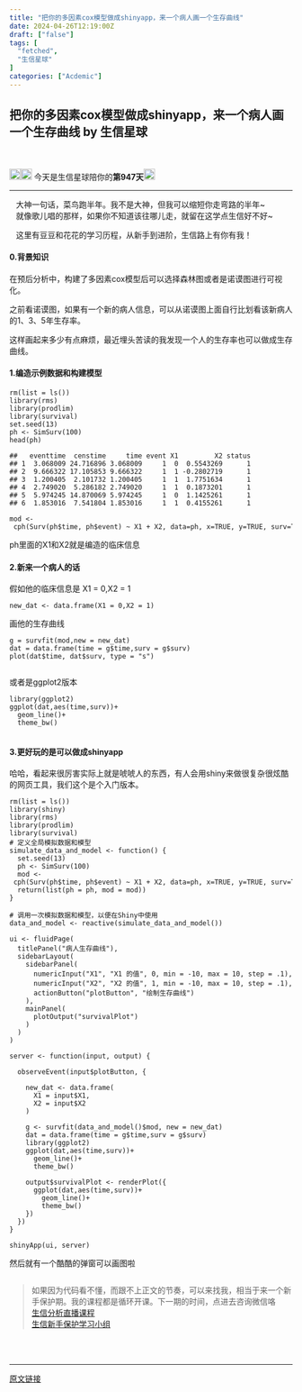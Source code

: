 ```yaml
---
title: "把你的多因素cox模型做成shinyapp，来一个病人画一个生存曲线"
date: 2024-04-26T12:19:00Z
draft: ["false"]
tags: [
  "fetched",
  "生信星球"
]
categories: ["Acdemic"]
---
```

把你的多因素cox模型做成shinyapp，来一个病人画一个生存曲线 by 生信星球
------
<div><section data-mpa-powered-by="yiban.io"><br></section><section><span>‍</span></section><section><img data-imgfileid="100010876" data-ratio="1" data-src="https://mmbiz.qpic.cn/mmbiz_png/8oKPbJgbBHrDic8XGmJ0b7oibVJajb0emLBHSvuibGG49ooBgtaAibE3TNJ00iaHviaMtdIKQJfCwtUfuHicDImtSfIxg/640?wx_fmt=png" data-type="png" data-w="64" width="20px" src="https://mmbiz.qpic.cn/mmbiz_png/8oKPbJgbBHrDic8XGmJ0b7oibVJajb0emLBHSvuibGG49ooBgtaAibE3TNJ00iaHviaMtdIKQJfCwtUfuHicDImtSfIxg/640?wx_fmt=png"><img data-imgfileid="100010877" data-ratio="1" data-src="https://mmbiz.qpic.cn/mmbiz_png/8oKPbJgbBHrDic8XGmJ0b7oibVJajb0emLPukRHCbicy4pNKeEv9qd7aWSfsx7roib2od3xPrRPicw3a0kbn0uQ6JmQ/640?wx_fmt=png" data-type="png" data-w="64" width="20px" src="https://mmbiz.qpic.cn/mmbiz_png/8oKPbJgbBHrDic8XGmJ0b7oibVJajb0emLPukRHCbicy4pNKeEv9qd7aWSfsx7roib2od3xPrRPicw3a0kbn0uQ6JmQ/640?wx_fmt=png"><span> 今天是生信星球陪你的<span><strong>第947天</strong></span></span><img data-imgfileid="100010875" data-ratio="1" data-src="https://mmbiz.qpic.cn/mmbiz_png/8oKPbJgbBHrDic8XGmJ0b7oibVJajb0emLBHSvuibGG49ooBgtaAibE3TNJ00iaHviaMtdIKQJfCwtUfuHicDImtSfIxg/640?wx_fmt=png" data-type="png" data-w="64" width="20px" src="https://mmbiz.qpic.cn/mmbiz_png/8oKPbJgbBHrDic8XGmJ0b7oibVJajb0emLBHSvuibGG49ooBgtaAibE3TNJ00iaHviaMtdIKQJfCwtUfuHicDImtSfIxg/640?wx_fmt=png"></section><hr><section><span><span>   </span><span>大神一句话，菜鸟跑半年。我不是大神，但我可以缩短你走弯路的半年~</span></span></section><section><span>   就像歌儿唱的那样，如果你不知道该往哪儿走，就留在这学点生信好不好~</span></section><p><span>   这里有豆豆和花花的学习历程，从新手到进阶，生信路上有你有我！</span></p><section><h4><span><span> </span>0.背景知识</span></h4><p>在预后分析中，构建了多因素cox模型后可以选择森林图或者是诺谟图进行可视化。</p><p>之前看诺谟图，如果有一个新的病人信息，可以从诺谟图上面自行比划看该新病人的1、3、5年生存率。</p><p>这样画起来多少有点麻烦，最近埋头苦读的我发现一个人的生存率也可以做成生存曲线。</p><h4><span><span> </span>1.编造示例数据和构建模型</span></h4><pre><code>rm(list = ls())<br>library(rms)<br>library(prodlim)<br>library(survival)<br>set.seed(<span>13</span>)<br>ph &lt;- SimSurv(<span>100</span>)<br><span>head</span>(ph)<br><br><span>##   eventtime  censtime     time event X1         X2 status</span><br><span>## 1  3.068009 24.716896 3.068009     1  0  0.5543269      1</span><br><span>## 2  9.666322 17.105853 9.666322     1  1 -0.2802719      1</span><br><span>## 3  1.200405  2.101732 1.200405     1  1  1.7751634      1</span><br><span>## 4  2.749020  5.286182 2.749020     1  1  0.1873201      1</span><br><span>## 5  5.974245 14.870069 5.974245     1  0  1.1425261      1</span><br><span>## 6  1.853016  7.541804 1.853016     1  1  0.4155261      1</span><br><br><span>mod</span> &lt;- cph(Surv(ph$<span>time</span>, ph$<span>event</span>) ~ X1 + X2, <span>data</span>=ph, x=<span>TRUE</span>, y=<span>TRUE</span>, surv=<span>TRUE</span>)<br></code></pre><p>ph里面的X1和X2就是编造的临床信息</p><h4><span><span> </span>2.新来一个病人的话</span></h4><p>假如他的临床信息是 X1 = 0,X2 = 1</p><pre><code>new_dat <span>&lt;<span>-</span> <span>data.frame</span>(<span>X1</span> = <span>0,X2</span> = <span>1)</span><br></span></code></pre><p>画他的生存曲线</p><pre><code>g = survfit(mod,new = new_dat)<br>dat = data.frame(time = g<span>$time</span>,surv = g<span>$surv</span>)<br>plot(dat<span>$time</span>, dat<span>$surv</span>, <span>type</span> = <span>"s"</span>)<br></code></pre><figure><img data-imgfileid="100010891" data-ratio="0.7138888888888889" data-src="https://mmbiz.qpic.cn/mmbiz_jpg/8oKPbJgbBHqUcMPO7GRWNZibSSuyV1zEAdEQAAibqcl5iaJrfgcE7SJdNAOGFU2gricV5Lu5TNDYHJ7jNIwicavOFEA/640?wx_fmt=other&amp;from=appmsg" data-type="other" data-w="1080" title="" src="https://mmbiz.qpic.cn/mmbiz_jpg/8oKPbJgbBHqUcMPO7GRWNZibSSuyV1zEAdEQAAibqcl5iaJrfgcE7SJdNAOGFU2gricV5Lu5TNDYHJ7jNIwicavOFEA/640?wx_fmt=other&amp;from=appmsg"><figcaption></figcaption></figure><p>或者是ggplot2版本</p><pre><code>library(ggplot2)<br>ggplot(dat,aes(<span>time</span>,surv))+<br>  geom_line()+<br>  theme_bw()<br></code></pre><figure><img data-imgfileid="100010892" data-ratio="0.7138888888888889" data-src="https://mmbiz.qpic.cn/mmbiz_jpg/8oKPbJgbBHqUcMPO7GRWNZibSSuyV1zEAWHe9dRtQ2ywb21rDy75lcWesNaolVJ7qOePCS1DzlstbPj0x5vpZsw/640?wx_fmt=other&amp;from=appmsg" data-type="other" data-w="1080" title="" src="https://mmbiz.qpic.cn/mmbiz_jpg/8oKPbJgbBHqUcMPO7GRWNZibSSuyV1zEAWHe9dRtQ2ywb21rDy75lcWesNaolVJ7qOePCS1DzlstbPj0x5vpZsw/640?wx_fmt=other&amp;from=appmsg"><figcaption></figcaption></figure><h4><span><span> </span>3.更好玩的是可以做成shinyapp</span></h4><p>哈哈，看起来很厉害实际上就是唬唬人的东西，有人会用shiny来做很复杂很炫酷的网页工具，我们这个是个入门版本。</p><pre><code>rm(<span>list</span> = ls())<br>library(shiny)<br>library(rms)<br>library(prodlim)<br>library(survival)<br><span># 定义全局模拟数据和模型</span><br>simulate_data_and_model &lt;- <span><span>function</span><span>()</span> </span>{<br>  set.seed(<span>13</span>)<br>  ph &lt;- SimSurv(<span>100</span>)<br>  mod &lt;- cph(Surv(ph$time, ph$event) ~ X1 + X2, data=ph, x=<span>TRUE</span>, y=<span>TRUE</span>, surv=<span>TRUE</span>)<br>  <span>return</span>(<span>list</span>(ph = ph, mod = mod))<br>}<br><br><span># 调用一次模拟数据和模型，以便在Shiny中使用</span><br>data_and_model &lt;- reactive(simulate_data_and_model())<br><br>ui &lt;- fluidPage(<br>  titlePanel(<span>"病人生存曲线"</span>),<br>  sidebarLayout(<br>    sidebarPanel(<br>      numericInput(<span>"X1"</span>, <span>"X1 的值"</span>, <span>0</span>, min = <span>-10</span>, max = <span>10</span>, step = <span>.1</span>),<br>      numericInput(<span>"X2"</span>, <span>"X2 的值"</span>, <span>1</span>, min = <span>-10</span>, max = <span>10</span>, step = <span>.1</span>),<br>      actionButton(<span>"plotButton"</span>, <span>"绘制生存曲线"</span>)<br>    ),<br>    mainPanel(<br>      plotOutput(<span>"survivalPlot"</span>)<br>    )<br>  )<br>)<br><br>server &lt;- <span><span>function</span><span>(input, output)</span> </span>{<br><br>  observeEvent(input$plotButton, {<br><br>    new_dat &lt;- data.frame(<br>      X1 = input$X1,<br>      X2 = input$X2<br>    )<br><br>    g &lt;- survfit(data_and_model()$mod, <span>new</span> = new_dat)<br>    dat = data.frame(time = g$time,surv = g$surv)<br>    library(ggplot2)<br>    ggplot(dat,aes(time,surv))+<br>      geom_line()+<br>      theme_bw()<br><br>    output$survivalPlot &lt;- renderPlot({<br>      ggplot(dat,aes(time,surv))+<br>        geom_line()+<br>        theme_bw()<br>    })<br>  })<br>}<br><br>shinyApp(ui, server)<br></code></pre><p>然后就有一个酷酷的弹窗可以画图啦<br></p><figure><img data-imgfileid="100010893" data-ratio="0.5314814814814814" data-src="https://mmbiz.qpic.cn/mmbiz_jpg/8oKPbJgbBHqUcMPO7GRWNZibSSuyV1zEAb3xG5y0iaT2DP2E5EfibCrh7ic2h7QfmwEWsWvOfcUicYe0eIbVibje8V2Q/640?wx_fmt=other&amp;from=appmsg" data-type="other" data-w="1080" title="" src="https://mmbiz.qpic.cn/mmbiz_jpg/8oKPbJgbBHqUcMPO7GRWNZibSSuyV1zEAb3xG5y0iaT2DP2E5EfibCrh7ic2h7QfmwEWsWvOfcUicYe0eIbVibje8V2Q/640?wx_fmt=other&amp;from=appmsg"></figure></section><section><section><section><figure><figcaption></figcaption></figure></section><figure><figcaption></figcaption></figure></section><figure><span></span><span></span></figure></section><section><figure><section><figure><figcaption></figcaption></figure></section></figure></section><section><figure><figcaption></figcaption></figure></section><section><figure><figcaption></figcaption></figure></section><section><figure><figcaption></figcaption></figure></section><section><blockquote><section><span>如果因为代码看不懂，而跟不上正文的节奏，可以来找我，相当于来一个新手保护期。</span><span>我的课程都是循环开课。</span><span>下一期的时间，点进去咨询微信咯</span><br></section><section><a target="_blank" href="http://mp.weixin.qq.com/s?__biz=MzU4NjU4ODQ2MQ==&amp;mid=2247494223&amp;idx=1&amp;sn=956c0412cf4235ad73269a1c219cd90c&amp;chksm=fdfba20dca8c2b1b8cfafefb05d6fa736f2f126c8883086f8963e9aafeb2af39791e2e56e254&amp;scene=21#wechat_redirect" textvalue="生信分析‍直播课程" linktype="text" imgurl="" imgdata="null" data-itemshowtype="11" tab="innerlink" data-linktype="2">生信分析直播课程</a></section><section><a target="_blank" href="http://mp.weixin.qq.com/s?__biz=MzU4NjU4ODQ2MQ==&amp;mid=2247494009&amp;idx=1&amp;sn=035d253f973f65c0d1069e515eec2ce8&amp;chksm=fdfba13bca8c282de5a9222a2ab8bc0caa2ddf60cab543c2181e6d4a90b553f4dcde5f154adf&amp;scene=21#wechat_redirect" textvalue="生信新手保护学习小组‍" linktype="text" imgurl="" imgdata="null" data-itemshowtype="11" tab="innerlink" data-linktype="2">生信新手保护学习小组</a><br></section></blockquote></section><section><section><br></section></section><section><br></section><p><mp-style-type data-value="3"></mp-style-type></p></div>  
<hr>
<a href="https://mp.weixin.qq.com/s/VYgzzja0FG7TqJm2Has9hQ",target="_blank" rel="noopener noreferrer">原文链接</a>
